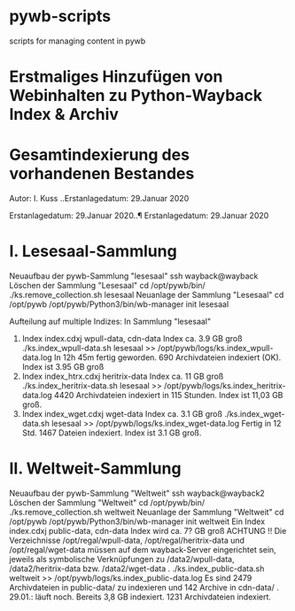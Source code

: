 # pywb-scripts
scripts for managing content in pywb

# Erstmaliges Hinzufügen von Webinhalten zu Python-Wayback Index & Archiv
# Gesamtindexierung des vorhandenen Bestandes
Autor: I. Kuss
..Erstanlagedatum: 29.Januar 2020

Erstanlagedatum: 29.Januar 2020..¶
Erstanlagedatum: 29.Januar 2020

# I. Lesesaal-Sammlung
Neuaufbau der pywb-Sammlung "lesesaal"
ssh wayback@wayback
Löschen der Sammlung "Lesesaal"
cd /opt/pywb/bin/
./ks.remove_collection.sh lesesaal
Neuanlage der Sammlung "Lesesaal"
cd /opt/pywb
/opt/pywb/Python3/bin/wb-manager init lesesaal

Aufteilung auf multiple Indizes:
In Sammlung "lesesaal"
1. Index   index.cdxj       wpull-data, cdn-data     Index ca. 3.9 GB groß
   ./ks.index_wpull-data.sh lesesaal  >> /opt/pywb/logs/ks.index_wpull-data.log
   In 12h 45m fertig geworden. 690 Archivdateien indexiert (OK).  Index ist 3.95 GB groß
2. Index   index_htrx.cdxj  heritrix-data            Index ca. 11 GB groß
   ./ks.index_heritrix-data.sh lesesaal  >> /opt/pywb/logs/ks.index_heritrix-data.log
   4420 Archivdateien indexiert in 115 Stunden. Index ist 11,03 GB groß.
3. Index   index_wget.cdxj  wget-data                Index ca. 3.1 GB groß
   ./ks.index_wget-data.sh lesesaal  >> /opt/pywb/logs/ks.index_wget-data.log
   Fertig in 12 Std. 1467 Dateien indexiert. Index ist 3.1 GB groß.


# II. Weltweit-Sammlung
Neuaufbau der pywb-Sammlung "Weltweit"
ssh wayback@wayback2
Löschen der Sammlung "Weltweit"
cd /opt/pywb/bin/
./ks.remove_collection.sh weltweit
Neuanlage der Sammlung "Weltweit"
cd /opt/pywb
/opt/pywb/Python3/bin/wb-manager init weltweit
Ein Index  index.cdxj       public-data, cdn-data    Index wird ca. 7? GB groß
    ACHTUNG !! Die Verzeichnisse
    /opt/regal/wpull-data, /opt/regal/heritrix-data und /opt/regal/wget-data
    müssen auf dem wayback-Server eingerichtet sein, jeweils als symbolische Verknüpfungen zu
    /data2/wpull-data,     /data2/heritrix-data     bzw. /data2/wget-data  .
   ./ks.index_public-data.sh weltweit  >> /opt/pywb/logs/ks.index_public-data.log
   Es sind 2479 Archivdateien in public-data/ zu indexieren und 142 Archive in cdn-data/ .
   29.01.: läuft noch. Bereits 3,8 GB indexiert. 1231 Archivdateien indexiert.

